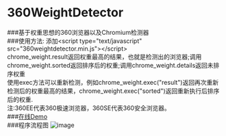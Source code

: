 # 360WeightDetector
###基于权重思想的360浏览器以及Chromium检测器</br>
###使用方法:
添加&lt;script type=&quot;text/javascript&quot; src=&quot;360weightdetector.min.js&quot;&gt;&lt;/script&gt;
</br>chrome_weight.result返回权重最高的结果，也就是检测出的浏览器;调用chrome_weight.sorted返回排序后的权重;调用chrome_weight.details返回未排序权重
</br>使用exec方法可以重新检测，例如chrome_weight.exec("result")返回再次重新检测后的权重最高的结果，chrome_weight.exec("sorted")返回重新执行后排序后的权重.</br>注:360EE代表360极速浏览器，360SE代表360安全浏览器。</br>
###[在线Demo](http://rdpcdn.solidbox.info/360WeightDetector/360weightdetector_demo.html)  
###程序流程图
![image](http://rdpcdn.solidbox.info/360WeightDetector/360.png)
</div>
